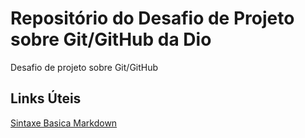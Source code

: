 # Repositório do Desafio de Projeto sobre Git/GitHub da Dio
Desafio de projeto sobre Git/GitHub

## Links Úteis 
[Sintaxe Basica Markdown](https://www.markdownguide.org/basic-sytax/)
